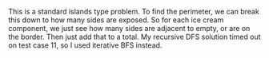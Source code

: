 This is a standard islands type problem.
To find the perimeter, we can break this down to how many sides are exposed.
So for each ice cream component, we just see how many sides are adjacent to empty, or are on the border.
Then just add that to a total.
My recursive DFS solution timed out on test case 11, so I used iterative BFS instead.
